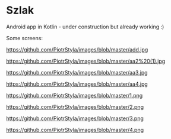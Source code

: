 # Szlak
Android app in Kotlin - under construction but already working :)

Some screens:

https://github.com/PiotrStyla/images/blob/master/add.jpg

https://github.com/PiotrStyla/images/blob/master/aa2%20(1).jpg

https://github.com/PiotrStyla/images/blob/master/aa3.jpg

https://github.com/PiotrStyla/images/blob/master/aa4.jpg

https://github.com/PiotrStyla/images/blob/master/1.png

https://github.com/PiotrStyla/images/blob/master/2.png

https://github.com/PiotrStyla/images/blob/master/3.png

https://github.com/PiotrStyla/images/blob/master/4.png
